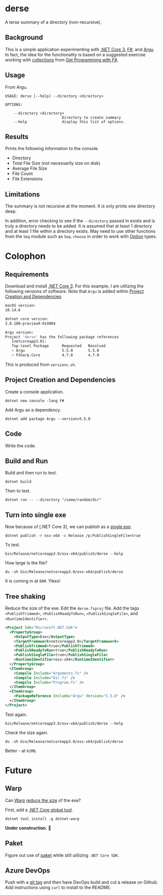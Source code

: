 # derse

A terse summary of a directory (non-recursive).

## Background

This is a simple application experimenting with [.NET Core 3](https://dotnet.microsoft.com/download/dotnet-core/3.0), [F#](https://fsharp.org/), and [Argu](https://fsprojects.github.io/Argu/). In fact, the idea for the functionality is based on a suggested exercise working with [collections](https://livebook.manning.com/book/get-programming-with-f-sharp/chapter-16/) from [Get Programming with F#](https://www.manning.com/books/get-programming-with-f-sharp).

## Usage

From Argu.

```
USAGE: derse [--help] --directory <directory>

OPTIONS:

    --directory <directory>
                          Directory to create summary
    --help                display this list of options.
```

## Results

Prints the following information to the console.

- Directory
- Total File Size (not necessarily size on disk)
- Average File Size
- File Count
- File Extensions

## Limitations

The summary is not recursive at the moment. It is only prints one directory deep.

In addition, error checking to see if the `--directory` passed in exists and is truly a directory needs to be added. It is assumed that at least 1 directory and at least 1 file within a directory exists. May need to use other functions from the `Seq` module such as `Seq.choose` in order to work with [Option](https://msdn.microsoft.com/visualfsharpdocs/conceptual/core.option-module-%5bfsharp%5d) types.

# Colophon

## Requirements

Download and install [.NET Core 3](https://dotnet.microsoft.com/download/dotnet-core/3.0). For this example, I am utilizing the following versions of software. Note that `Argu` is added within [Project Creation and Dependencies](#project-creation-and-dependencies).

```sh
macOS version:
10.14.6

dotnet core version:
3.0.100-preview9-014004

Argu version:
Project 'derse' has the following package references
   [netcoreapp3.0]:
   Top-level Package      Requested   Resolved
   > Argu                 5.5.0       5.5.0
   > FSharp.Core          4.7.0       4.7.0
```

This is produced from `versions.sh`.

## Project Creation and Dependencies

Create a console application.

```
dotnet new console -lang F#
```

Add Argu as a dependency.

```
dotnet add package Argu --version=5.5.0
```

## Code

Write the code.

## Build and Run

Build and then run to test.

```
dotnet build
```

Then to test.

```
dotnet run -- --directory "/some/random/dir"
```

## Turn into single exe

Now because of [.NET Core 3], we can publish as a [single exe](https://devblogs.microsoft.com/dotnet/announcing-net-core-3-0-preview-5/).

```
dotnet publish -r osx-x64 -c Release /p:PublishSingleFile=true
```

To test.

```
bin/Release/netcoreapp3.0/osx-x64/publish/derse --help
```

How large is the file?

```
du -sh bin/Release/netcoreapp3.0/osx-x64/publish/derse
```

It is coming in at `80M`. Yikes!

## Tree shaking

Reduce the size of the exe. Edit the `derse.fsproj` file. Add the tags `<PublishTrimmed>`, `<PublishReadyToRun>`, `<PublishSingleFile>`, and `<RuntimeIdentifier>`.

```xml
<Project Sdk="Microsoft.NET.Sdk">
  <PropertyGroup>
    <OutputType>Exe</OutputType>
    <TargetFramework>netcoreapp3.0</TargetFramework>
    <PublishTrimmed>true</PublishTrimmed>
    <PublishReadyToRun>true</PublishReadyToRun>
    <PublishSingleFile>true</PublishSingleFile>
    <RuntimeIdentifier>osx-x64</RuntimeIdentifier>
  </PropertyGroup>
  <ItemGroup>
    <Compile Include="Arguments.fs" />
    <Compile Include="Dir.fs" />
    <Compile Include="Program.fs" />
  </ItemGroup>
  <ItemGroup>
    <PackageReference Include="Argu" Version="5.5.0" />
  </ItemGroup>
</Project>
```

Test again.

```
bin/Release/netcoreapp3.0/osx-x64/publish/derse --help
```

Check the size again.

```
du -sh bin/Release/netcoreapp3.0/osx-x64/publish/derse
```

Better - at `61MB`.

# Future

## Warp

Can [Warp](https://github.com/dgiagio/warp) [reduce the size](https://www.hanselman.com/blog/BrainstormingCreatingASmallSingleSelfcontainedExecutableOutOfANETCoreApplication.aspx) of the exe?

First, add a [.NET Core global tool](https://docs.microsoft.com/en-us/dotnet/core/tools/global-tools).

```
dotnet tool install -g dotnet-warp
```

**Under construction.**
:construction:

## Paket

Figure out use of [paket](https://fsprojects.github.io/Paket/) while still utilizing `.NET Core SDK`.

## Azure DevOps

Push with a [git tag]() and then have DevOps build and cut a release on Github. Add instructions using `curl` to install to the README.
